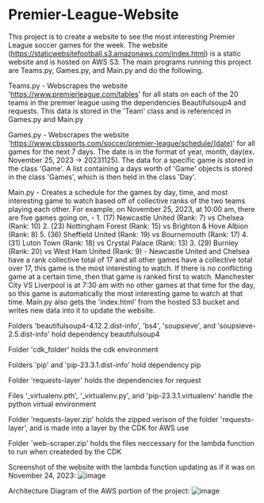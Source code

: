 # Premier-League-Website

This project is to create a website to see the most interesting Premier League soccer games for the week. 
The website (https://staticwebsitefootball.s3.amazonaws.com/index.html) is a static website and is hosted on AWS S3.
The main programs running this project are Teams.py, Games.py, and Main.py and do the following.

Teams.py - Webscrapes the website 'https://www.premierleague.com/tables' for all stats on each of the 20 teams in the premier
           league using the dependencies Beautifulsoup4 and requests. This data is stored in the 'Team' class and is referenced 
           in Games.py and Main.py

Games.py - Webscrapes the website 'https://www.cbssports.com/soccer/premier-league/schedule/(date)' for all games for the next 7 days.
           The date is in the format of year, month, day(ex. November 25, 2023 -> 20231125). The data for a specific game is stored in
           the class 'Game'. A list containing a days worth of 'Game' objects is stored in the class 'Games', which is then held in the 
           class 'Day'. 

Main.py -  Creates a schedule for the games by day, time, and most interesting game to watch based off of collective ranks of the 
           two teams playing each other. For example, on November 25, 2023, at 10:00 am, there are five games going on, 
           -
           1. (17)  Newcastle United (Rank: 7) vs Chelsea (Rank: 10)
           2. (23)  Nottingham Forest (Rank: 15) vs Brighton & Hove Albion (Rank: 8)
           5. (36)  Sheffield United (Rank: 19) vs Bournemouth (Rank: 17)
           4. (31)  Luton Town (Rank: 18) vs Crystal Palace (Rank: 13)
           3. (29)  Burnley (Rank: 20) vs West Ham United (Rank: 9)
           -
           Newcastle United and Chelsea have a rank collective total of 17 and all other games have a collective total over 17, this game is 
           the most interesting to watch. If there is no conflicting game at a certain time, then that game is ranked first to watch. 
           Manchester City VS Liverpool is at 7:30 am with no other games at that time for the day, so this game is automatically the most 
           interesting game to watch at that time. Main.py also gets the 'index.html' from the hosted S3 bucket and writes new data into it
           to update the website.

Folders 'beautifulsoup4-4.12.2.dist-info', 'bs4', 'soupsieve', and 'soupsieve-2.5.dist-info' hold dependency beautifulsoup4

Folder 'cdk_folder' holds the cdk environment

Folders 'pip' and 'pip-23.3.1.dist-info' hold dependency pip

Folder 'requests-layer' holds the dependencies for request

Files '_virtualenv.pth', '_virtualenv.py', and 'pip-23.3.1.virtualenv' handle the python virtual environment

Folder 'requests-layer.zip' holds the zipped verison of the folder 'requests-layer', and is made into a layer by the CDK for AWS use

Folder 'web-scraper.zip' holds the files neccessary for the lambda function to run when createded by the CDK

Screenshot of the website with the lambda function updating as if it was on November 24, 2023:
![image](https://github.com/sjancart/Premier-League-Website/assets/149748778/92eb6a33-567c-403c-9f98-25a29020e545)

Architecture Diagram of the AWS portion of the project:
![image](https://github.com/sjancart/Premier-League-Website/assets/149748778/c2a04147-b2a1-4ebb-8c88-f225fe08546d)

